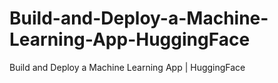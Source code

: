 # Build-and-Deploy-a-Machine-Learning-App-HuggingFace
Build and Deploy a Machine Learning App | HuggingFace
